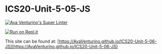 # ICS20-Unit-5-05-JS

[![Ava Venturino's Super Linter](https://github.com/AvaVenturino/ICS20-Unit-5-06-JS/workflows/Ava%20Venturino's%20Super%20Linter/badge.svg)](https://github.com/AvaVenturino/ICS20-Unit-5-06-JS/actions)

[![Run on Repl.it](https://repl.it/badge/github/AvaVenturino/ICS20-Unit-5-06-JS)](https://repl.it/github/AvaVenturino/ICS20-Unit-5-06-JS)

This site can be found at: [https://AvaVenturino.github.io/ICS20-Unit-5-06-JS](https://AvaVenturino.github.io/ICS20-Unit-5-06-JS)
